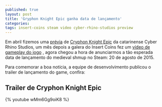 ```yaml
---
published: true
layout: post
title: 'Gryphon Knight Epic ganha data de lançamento'
categories: 
tags: insert-coins steam video cyber-rhino-studios preview
---
```

Em abril fizemos uma <a href="{{ site.baseurl }}/2015/04/09/previa-de-gryphon-knight-epic/">prévia</a>
 de <a href="http://gryphonknightepic.com/" target="_blank">Cryphon Knight Epic</a>
 da catarinense Cyber Rhino Studios, um mês depois a galera do Insert Coins fez um <a href="{{ site.baseurl }}/2015/05/15/novo-video-de-gameplay-de-gryphon-knight-epic/" target="_blank">vídeo de gameplay do jogo</a>
, agora chegou a hora de anunciarmos a tão esperada data de lançamento do medieval shmup no Steam: 20 de agosto de 2015.

Para comemorar a boa notícia, a equipe de desenvolvimento publicou o trailer de lançamento do game, confira:

## Trailer de Cryphon Knight Epic
{% youtube wMm6Gg9oiK8 %}
